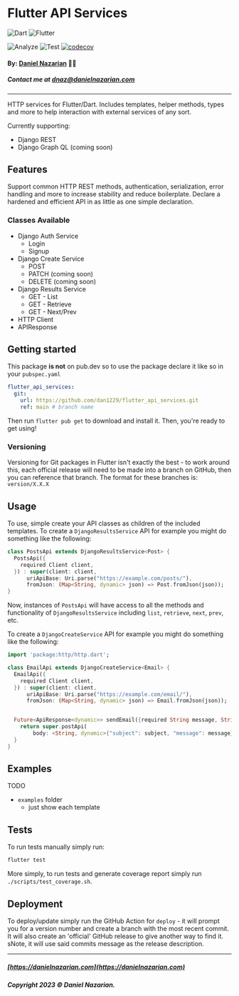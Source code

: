 # Flutter API Services

![Dart](https://img.shields.io/badge/dart-%230175C2.svg?style=for-the-badge&logo=dart&logoColor=white)
![Flutter](https://img.shields.io/badge/Flutter-%2302569B.svg?style=for-the-badge&logo=Flutter&logoColor=white)

![Analyze](https://github.com/dan1229/flutter_api_services/actions/workflows/analyze.yml/badge.svg)
![Test](https://github.com/dan1229/flutter_api_services/actions/workflows/test.yml/badge.svg)
[![codecov](https://codecov.io/gh/dan1229/flutter_api_services/branch/main/graph/badge.svg?token=4WK2ND8R75)](https://codecov.io/gh/dan1229/flutter_api_services)

#### By: [Daniel Nazarian](https://danielnazarian) 🐧👹

##### Contact me at <dnaz@danielnazarian.com>

-------------------------------------------------------

HTTP services for Flutter/Dart. Includes templates, helper methods, types and more to help
interaction with external services of any sort.

Currently supporting:

- Django REST
- Django Graph QL (coming soon)

## Features

Support common HTTP REST methods, authentication, serialization, error handling and more to increase
stability and reduce boilerplate. Declare a hardened and efficient API in as little as one simple
declaration.

### Classes Available

- Django Auth Service
    - Login
    - Signup
- Django Create Service
    - POST
    - PATCH (coming soon)
    - DELETE (coming soon)
- Django Results Service
    - GET - List
    - GET - Retrieve
    - GET - Next/Prev
- HTTP Client
- APIResponse

## Getting started

This package **is not** on pub.dev so to use the package declare it like so in your `pubspec.yaml`

```yaml
flutter_api_services:
  git:
    url: https://github.com/dan1229/flutter_api_services.git
    ref: main # branch name
```

Then run `flutter pub get` to download and install it. Then, you're ready to get using!

### Versioning

Versioning for Git packages in Flutter isn't exactly the best - to work around this, each official
release will need to be made into a branch on GitHub, then you can reference that branch. The format
for these branches is:
`version/X.X.X`

## Usage

To use, simple create your API classes as children of the included templates. To create
a `DjangoResultsService` API for example you might do something like the following:

```dart
class PostsApi extends DjangoResultsService<Post> {
  PostsApi({
    required Client client,
  }) : super(client: client,
      uriApiBase: Uri.parse("https://example.com/posts/"),
      fromJson: (Map<String, dynamic> json) => Post.fromJson(json));
}
```

Now, instances of `PostsApi` will have access to all the methods and functionality
of `DjangoResultsService` including `list`, `retrieve`, `next`, `prev`, etc.

To create a `DjangoCreateService` API for example you might do something like the following:

```dart
import 'package:http/http.dart';

class EmailApi extends DjangoCreateService<Email> {
  EmailApi({
    required Client client,
  }) : super(client: client,
      uriApiBase: Uri.parse("https://example.com/email/"),
      fromJson: (Map<String, dynamic> json) => Email.fromJson(json));


  Future<ApiResponse<dynamic>> sendEmail({required String message, String? subject}) {
    return super.postApi(
        body: <String, dynamic>{"subject": subject, "message": message}, authenticated: false);
  }
}
```

## Examples

TODO

- `examples` folder
    - just show each template

## Tests

To run tests manually simply run:

```bash
flutter test
```

More simply, to run tests and generate coverage report simply run `./scripts/test_coverage.sh`.

## Deployment

To deploy/update simply run the GitHub Action for `deploy` - it will prompt you for a version number
and create a branch with the most recent commit. It will also create an 'official' GitHub release to
give another way to find it. sNote, it will use said commits message as the release description.

-------------------------------------------------------

##### [https://danielnazarian.com](https://danielnazarian.com)

##### Copyright 2023 © Daniel Nazarian.
